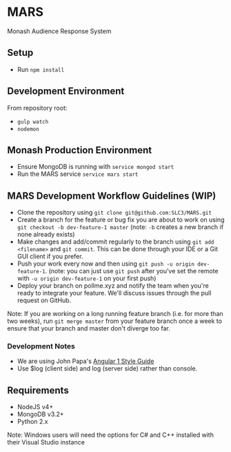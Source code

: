 # MARS

Monash Audience Response System


## Setup
* Run `npm install`

## Development Environment
From repository root:
* `gulp watch`
* `nodemon`

## Monash Production Environment
* Ensure MongoDB is running with `service mongod start`
* Run the MARS service `service mars start`

## MARS Development Workflow Guidelines (WIP)
* Clone the repository using `git clone git@github.com:SLC3/MARS.git`
* Create a branch for the feature or bug fix you are about to work on using `git checkout -b dev-feature-1 master` (note: `-b` creates a new branch if none already exists)
* Make changes and add/commit regularly to the branch using `git add <filename>` and `git commit`. This can be done through your IDE or a Git GUI client if you prefer.
* Push your work every now and then using `git push -u origin dev-feature-1`. (note: you can just use `git push` after you've set the remote with `-u origin dev-feature-1` on your first push)
* Deploy your branch on pollme.xyz and notify the team when you're ready to integrate your feature. We'll discuss issues through the pull request on GitHub.

Note: If you are working on a long running feature branch (i.e. for more than two weeks), run `git merge master` from your feature branch once a week to ensure that your branch and master don't diverge too far.

### Development Notes
* We are using John Papa's [Angular 1 Style Guide](https://github.com/johnpapa/angular-styleguide/blob/master/a1/README.md)
* Use $log (client side) and log (server side) rather than console.

## Requirements
* NodeJS v4+
* MongoDB v3.2+
* Python 2.x

Note: Windows users will need the options for C# and C++ installed with their Visual Studio instance
